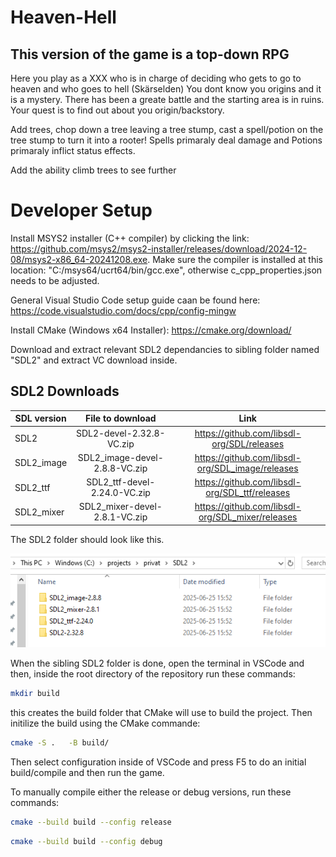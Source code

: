 <!-- # Heaven-Hell
My first attempt at creating a C++ game from scratch
-----------------------------------------------------
In this game you control two players, an angel and the devil. 
The objective of the game is to get both players to their respective goals/gates.
The catch is that the angel and devil are controlled by the same keys on the keyboard.
Get both to their goals without them getting stuck or dying. -->

# Heaven-Hell
This version of the game is a top-down RPG 
-----------------------------------------------------
Here you play as a XXX who is in charge of deciding who gets to go to heaven and who goes to hell (Skärselden)
You dont know you origins and it is a mystery. There has been a greate battle and the starting area is in ruins.
Your quest is to find out about you origin/backstory.

Add trees, chop down a tree leaving a tree stump, cast a spell/potion on the tree stump to turn it into a rooter!
Spells primaraly deal damage and Potions primaraly inflict status effects.

Add the ability climb trees to see further

# Developer Setup
Install MSYS2 installer (C++ compiler) by clicking the link: https://github.com/msys2/msys2-installer/releases/download/2024-12-08/msys2-x86_64-20241208.exe. Make sure the compiler is installed at this location: "C:/msys64/ucrt64/bin/gcc.exe", otherwise c_cpp_properties.json needs to be adjusted. 

General Visual Studio Code setup guide caan be found here: https://code.visualstudio.com/docs/cpp/config-mingw

Install CMake (Windows x64 Installer): https://cmake.org/download/

Download and extract relevant SDL2 dependancies to sibling folder named "SDL2" and extract VC download inside.

## SDL2 Downloads

| SDL version            | File to download | Link |
|------------------------|:----------------:|:------------------:|
| SDL2              | SDL2-devel-2.32.8-VC.zip  | https://github.com/libsdl-org/SDL/releases       |
| SDL2_image    | SDL2_image-devel-2.8.8-VC.zip     | https://github.com/libsdl-org/SDL_image/releases  |
| SDL2_ttf         | SDL2_ttf-devel-2.24.0-VC.zip      | https://github.com/libsdl-org/SDL_ttf/releases       |
| SDL2_mixer              | SDL2_mixer-devel-2.8.1-VC.zip      | https://github.com/libsdl-org/SDL_mixer/releases  |

The SDL2 folder should look like this.

![](SDL2_folder.png)

When the sibling SDL2 folder is done, open the terminal in VSCode and then, inside the root directory of the repository run these commands:

```sh
mkdir build
```

this creates the build folder that CMake will use to build the project. Then initilize the build using the CMake commande:
```sh
cmake -S .   -B build/
```

Then select configuration inside of VSCode and press F5 to do an initial build/compile and then run the game.

To manually compile either the release or debug versions, run these commands:
```sh
cmake --build build --config release
```
```sh
cmake --build build --config debug
```